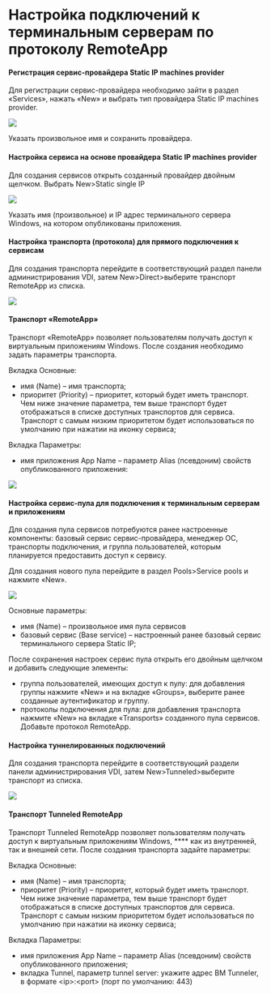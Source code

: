 # Настройка подключений к терминальным серверам по протоколу RemoteApp

#### **Регистрация сервис-провайдера Static IP machines provider**

Для регистрации сервис-провайдера необходимо зайти в раздел «Services», нажать «New» и выбрать тип провайдера Static IP machines provider.

![](../../../.gitbook/assets/vdi\_rds\_1.jpg)

Указать произвольное имя и сохранить провайдера.

#### Настройка сервиса на основе провайдера Static IP machines provider

Для создания сервисов открыть созданный провайдер двойным щелчком. Выбрать New>Static single IP

![](../../../.gitbook/assets/vdi\_rds\_2.jpg)

Указать имя (произвольное) и IP адрес терминального сервера Windows, на котором опубликованы приложения.

#### **Настройка транспорта (протокола) для прямого подключения к сервисам**

Для создания транспорта перейдите в соответствующий раздел панели администрирования VDI, затем New>Direct>выберите транспорт RemoteApp из списка.

![](../../../.gitbook/assets/vdi\_rds\_3.jpg)

#### **Транспорт «RemoteApp»**

Транспорт «RemoteApp» позволяет пользователям получать доступ к виртуальным приложениям Windows. После создания необходимо задать параметры транспорта.

Вкладка Основные:

* имя (Name) – имя транспорта;
* приоритет (Priority) – приоритет, который будет иметь транспорт. Чем ниже значение параметра, тем выше транспорт будет отображаться в списке доступных транспортов для сервиса. Транспорт с самым низким приоритетом будет использоваться по умолчанию при нажатии на иконку сервиса;

Вкладка Параметры:

* имя приложения App Name – параметр Alias (псевдоним) свойств опубликованного приложения:

![](../../../.gitbook/assets/vdi\_rds\_4.jpg)

#### Настройка сервис-пула для подключения к терминальным серверам и приложениям

Для создания пула сервисов потребуются ранее настроенные компоненты: базовый сервис сервис-провайдера, менеджер ОС, транспорты подключения, и группа пользователей, которым планируется предоставить доступ к сервису.

Для создания нового пула перейдите в раздел Pools>Service pools и нажмите «New».

![](../../../.gitbook/assets/vdi\_rds\_5.jpg)

Основные параметры:

* имя (Name) – произвольное имя пула сервисов
* базовый сервис (Base service) – настроенный ранее базовый сервис терминального сервера Static IP;

После сохранения настроек сервис пула открыть его двойным щелчком и добавить следующие элементы:

* группа пользователей, имеющих доступ к пулу: для добавления группы нажмите «New» и на вкладке «Groups», выберите ранее созданные аутентификатор и группу.
* протоколы подключения для пула: для добавления транспорта нажмите «New» на вкладке «Transports» созданного пула сервисов. Добавьте протокол RemoteApp.

#### **Настройка туннелированных подключений**

Для создания транспорта перейдите в соответствующий раздели панели администрирования VDI, затем New>Tunneled>выберите транспорт из списка.

![](../../../.gitbook/assets/vdi\_rds\_6.jpg)

#### Транспорт Tunneled RemoteApp

Транспорт Tunneled RemoteApp позволяет пользователям получать доступ к виртуальным приложениям Windows, **** как из внутренней, так и внешней сети. После создания транспорта задайте параметры:

Вкладка Основные:

* имя (Name) – имя транспорта;
* приоритет (Priority) – приоритет, который будет иметь транспорт. Чем ниже значение параметра, тем выше транспорт будет отображаться в списке доступных транспортов для сервиса. Транспорт с самым низким приоритетом будет использоваться по умолчанию при нажатии на иконку сервиса;

Вкладка Параметры:

* имя приложения App Name – параметр Alias (псевдоним) свойств опубликованного приложения;
* вкладка Tunnel, параметр tunnel server: укажите адрес ВМ Tunneler, в формате \<ip>:\<port> (порт по умолчанию: 443)
